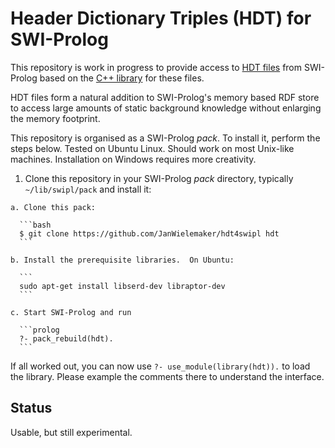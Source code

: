 # Header Dictionary Triples (HDT) for SWI-Prolog

This  repository  is  work  in  progress   to  provide  access  to  [HDT
files](http://www.rdfhdt.org/)  from  SWI-Prolog  based    on  the  [C++
library](https://github.com/rdfhdt/hdt-cpp.git) for these files.

HDT files form a natural addition to SWI-Prolog's memory based RDF store
to access large amounts of static background knowledge without enlarging
the memory footprint.

This repository is organised as  a   SWI-Prolog  _pack_.  To install it,
perform the steps below. Tested on  Ubuntu   Linux.  Should work on most
Unix-like machines. Installation on Windows requires more creativity.

  1. Clone this repository in your SWI-Prolog _pack_ directory,
     typically `~/lib/swipl/pack` and install it:

    a. Clone this pack:

      ```bash
      $ git clone https://github.com/JanWielemaker/hdt4swipl hdt
      ```

    b. Install the prerequisite libraries.  On Ubuntu:

      ```
      sudo apt-get install libserd-dev libraptor-dev
      ```

    c. Start SWI-Prolog and run

      ```prolog
      ?- pack_rebuild(hdt).
      ```

If all worked out, you  can   now  use `?- use_module(library(hdt)).` to
load the library. Please example the   comments  there to understand the
interface.

## Status

Usable, but still experimental.
